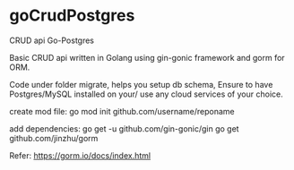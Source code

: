 # goCrudPostgres
CRUD api Go-Postgres

Basic CRUD api written in Golang using gin-gonic framework and gorm for ORM.

Code under folder migrate, helps you setup db schema, Ensure to have Postgres/MySQL installed on your/ use any cloud services of your choice.

create mod file: go mod init github.com/username/reponame

add dependencies: go get -u github.com/gin-gonic/gin
                  go get github.com/jinzhu/gorm
                                    
Refer: https://gorm.io/docs/index.html
